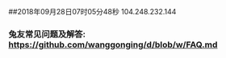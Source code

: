 ##2018年09月28日07时05分48秒 104.248.232.144
### 兔友常见问题及解答: https://github.com/wanggonging/d/blob/w/FAQ.md
